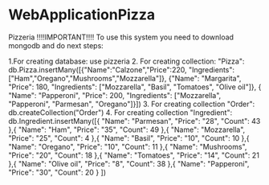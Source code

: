 # WebApplicationPizza
Pizzeria
!!!!IMPORTANT!!!!
To use this system you need to download mongodb and do next steps:

1.For creating database:
 use pizzeria
2. For creating collection: "Pizza":
 db.Pizza.insertMany([{"Name":"Calzone","Price":220, "Ingredients":["Ham","Oregano","Mushrooms","Mozzarella"]}, {"Name": "Margarita", "Price": 180, "Ingredients": ["Mozzarella", "Basil", "Tomatoes", "Olive oil"]}, { "Name": "Papperoni",  "Price": 200, "Ingredients": ["Mozzarella", "Papperoni", "Parmesan", "Oregano"]}])
3. For creating collection "Order":
 db.createCollection("Order")
4. For creating collection "Ingredient":
 db.Ingredient.insertMany([{
    "Name": "Parmesan",
    "Price": "28",
    "Count": 43
},{
    "Name": "Ham",
    "Price": "35",
    "Count": 49
},{
    "Name": "Mozzarella",
    "Price": "25",
    "Count": 4
},{
    "Name": "Basil",
    "Price": "10",
    "Count": 10
},{
    "Name": "Oregano",
    "Price": "10",
    "Count": 11
},{
    "Name": "Mushrooms",
    "Price": "20",
    "Count": 18
},{
    "Name": "Tomatoes",
    "Price": "14",
    "Count": 21
},{
    "Name": "Olive oil",
    "Price": "8",
    "Count": 38
},{
    "Name": "Papperoni",
    "Price": "30",
    "Count": 20
} ])
 
